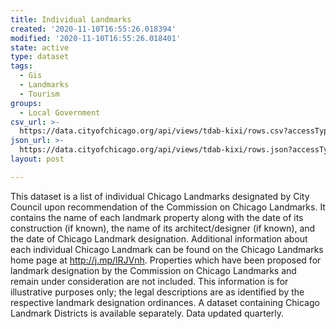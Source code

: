 ```yaml
---
title: Individual Landmarks
created: '2020-11-10T16:55:26.018394'
modified: '2020-11-10T16:55:26.018401'
state: active
type: dataset
tags:
  - Gis
  - Landmarks
  - Tourism
groups:
  - Local Government
csv_url: >-
  https://data.cityofchicago.org/api/views/tdab-kixi/rows.csv?accessType=DOWNLOAD
json_url: >-
  https://data.cityofchicago.org/api/views/tdab-kixi/rows.json?accessType=DOWNLOAD
layout: post

---
```

This dataset is a list of individual Chicago Landmarks designated by City Council upon recommendation of the Commission on Chicago Landmarks. It contains the name of each landmark property along with the date of its construction (if known), the name of its architect/designer (if known), and the date of Chicago Landmark designation. Additional information about each individual Chicago Landmark can be found on the Chicago Landmarks home page at http://j.mp/lRJVnh. Properties which have been proposed for landmark designation by the Commission on Chicago Landmarks and remain under consideration are not included. This information is for illustrative purposes only; the legal descriptions are as identified by the respective landmark designation ordinances. A dataset containing Chicago Landmark Districts is available separately. Data updated quarterly.
